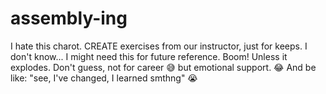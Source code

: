 # assembly-ing
I hate this charot. CREATE exercises from our instructor, just for keeps. I don't know... I might need this for future reference. Boom! Unless it explodes. Don't guess, not for career 😅 but emotional support. 😂 And be like: "see, I've changed, I learned smthng" 😭
